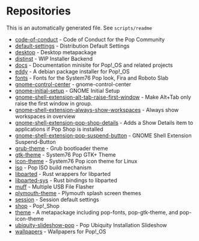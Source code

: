 # Repositories
This is an automatically generated file. See `scripts/readme`

- [code\-of\-conduct](https://github.com/pop-os/code-of-conduct) - Code of Conduct for the Pop Community
- [default\-settings](https://github.com/pop-os/default-settings) - Distribution Default Settings
- [desktop](https://github.com/pop-os/desktop) - Desktop metapackage
- [distinst](https://github.com/pop-os/distinst) - WIP Installer Backend
- [docs](https://github.com/pop-os/docs) - Documentation minisite for Pop\!\_OS and related projects
- [eddy](https://github.com/pop-os/eddy) - A debian package installer for Pop\!\_OS
- [fonts](https://github.com/pop-os/fonts) - Fonts for the System76 Pop look, Fira and Roboto Slab
- [gnome\-control\-center](https://github.com/pop-os/gnome-control-center) - gnome\-control\-center
- [gnome\-initial\-setup](https://github.com/pop-os/gnome-initial-setup) - GNOME Initial Setup
- [gnome\-shell\-extension\-alt\-tab\-raise\-first\-window](https://github.com/pop-os/gnome-shell-extension-alt-tab-raise-first-window) - Make Alt\+Tab only raise the first window in group\.
- [gnome\-shell\-extension\-always\-show\-workspaces](https://github.com/pop-os/gnome-shell-extension-always-show-workspaces) - Always show workspaces in overview
- [gnome\-shell\-extension\-pop\-shop\-details](https://github.com/pop-os/gnome-shell-extension-pop-shop-details) - Adds a Show Details item to applications if Pop Shop is installed
- [gnome\-shell\-extension\-pop\-suspend\-button](https://github.com/pop-os/gnome-shell-extension-pop-suspend-button) - GNOME Shell Extension Suspend\-Button
- [grub\-theme](https://github.com/pop-os/grub-theme) - Grub bootloader theme
- [gtk\-theme](https://github.com/pop-os/gtk-theme) - System76 Pop GTK\+ Theme
- [icon\-theme](https://github.com/pop-os/icon-theme) - System76 Pop icon theme for Linux
- [iso](https://github.com/pop-os/iso) - Pop ISO build mechanism
- [libparted](https://github.com/pop-os/libparted) - Rust wrappers for libparted
- [libparted\-sys](https://github.com/pop-os/libparted-sys) - Rust bindings to libparted
- [muff](https://github.com/pop-os/muff) - Multiple USB File Flasher
- [plymouth\-theme](https://github.com/pop-os/plymouth-theme) - Plymouth splash screen themes
- [session](https://github.com/pop-os/session) - Session default settings
- [shop](https://github.com/pop-os/shop) - Pop\!\_Shop
- [theme](https://github.com/pop-os/theme) - A metapackage including pop\-fonts, pop\-gtk\-theme, and pop\-icon\-theme
- [ubiquity\-slideshow\-pop](https://github.com/pop-os/ubiquity-slideshow-pop) - Pop Ubiquity Installation Slideshow
- [wallpapers](https://github.com/pop-os/wallpapers) - Wallpapers for Pop\!\_OS
